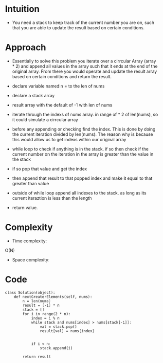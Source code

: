 # Intuition
<!-- Describe your first thoughts on how to solve this problem. -->
* You need a stack to keep track of the current number you are on, such that you are able to update the result based on certain conditions.

# Approach
<!-- Describe your approach to solving the problem. -->
* Essentially to solve this problem you iterate over a cirrcular Array (array * 2) and append all values in the array such that it ends at the end of the original array. From there you would operate and update the result array based on certain conditions and return the result.

* declare variable named n = to the len of nums
* declare a stack array
* result array with the default of -1 with len of nums
* iterate through the indexs of nums array. in range of * 2 of len(nums), so it could simulate a cirrcular array
* before any appending or checking find the index. This is done by doing the current iteration divided by len(nums). The reason why is because this would allow us to get indexs within our original array
* while loop to check if anything is in the stack. if so then check if the current number on the iteration in the array is greater than the value in the stack
* if so pop that value and get the index
* then append that result to that popped index and make it equal to that greater than value
* outside of while loop append all indexes to the stack. as long as its current iteraztion is less than the length
* return value.

# Complexity
- Time complexity:
<!-- Add your time complexity here, e.g. $$O(n)$$ -->
O(N)

- Space complexity:
<!-- Add your space complexity here, e.g. $$O(n)$$ -->

# Code
```
class Solution(object):
    def nextGreaterElements(self, nums):
        n = len(nums)
        result = [-1] * n
        stack = []
        for i in range(2 * n):
            index = i % n
            while stack and nums[index] > nums[stack[-1]]:
                val = stack.pop()
                result[val] = nums[index]

                
            if i < n:
                stack.append(i)

        return result

        


        
```